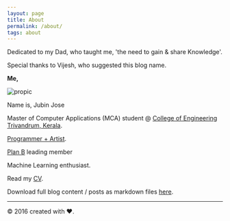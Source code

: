 ```yaml
---
layout: page
title: About
permalink: /about/
tags: about
---
```


Dedicated to my Dad, who taught me, 'the need to gain & share Knowledge'.

Special thanks to Vijesh, who suggested this blog name.


**Me,** 

![propic](https://cloud.githubusercontent.com/assets/19545678/16712445/33bcefba-46a5-11e6-877d-2a5533cb84eb.jpg)

Name is, Jubin Jose 

Master of Computer Applications (MCA) student @ [College of Engineering Trivandrum, Kerala](http://www.cet.ac.in).
 
[Programmer + Artist](https://youtu.be/8LdwhOEwMiU?list=PLpRfNIvlwqr895ZBuLEfQ6IISN38W4_Bm).
 
[Plan B](http://yesitsplanb.tumblr.com) leading member 
 
Machine Learning enthusiast.

Read my [CV](https://github.com/freakeinstein/freakeinstein.github.io/files/327786/Jubin.Jose.Resume.EA.pdf).

Download full blog content / posts as markdown files [here](https://github.com/freakeinstein/freakeinstein.github.io/tree/master/_posts).

---
 © 2016 created with ♥.    